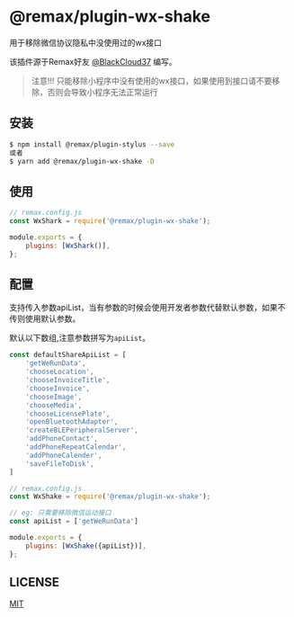# @remax/plugin-wx-shake

用于移除微信协议隐私中没使用过的wx接口

该插件源于Remax好友 [@BlackCloud37](https://github.com/BlackCloud37) 编写。

> 注意!!! 只能移除小程序中没有使用的wx接口，如果使用到接口请不要移除，否则会导致小程序无法正常运行

## 安装

```bash
$ npm install @remax/plugin-stylus --save
或者
$ yarn add @remax/plugin-wx-shake -D
```

## 使用

```js
// remax.config.js
const WxShark = require('@remax/plugin-wx-shake');

module.exports = {
    plugins: [WxShark()],
};
```

## 配置

支持传入参数apiList，当有参数的时候会使用开发者参数代替默认参数，如果不传则使用默认参数。

默认以下数组,注意参数拼写为`apiList`。

```js
const defaultShareApiList = [
    'getWeRunData',
    'chooseLocation',
    'chooseInvoiceTitle',
    'chooseInvoice',
    'chooseImage',
    'chooseMedia',
    'chooseLicensePlate',
    'openBluetoothAdapter',
    'createBLEPeripheralServer',
    'addPhoneContact',
    'addPhoneRepeatCalendar',
    'addPhoneCalender',
    'saveFileToDisk',
]
```

```js
// remax.config.js
const WxShake = require('@remax/plugin-wx-shake');

// eg: 只需要移除微信运动接口
const apiList = ['getWeRunData']

module.exports = {
    plugins: [WxShake({apiList})],
};
```

## LICENSE

[MIT](LICENSE)
